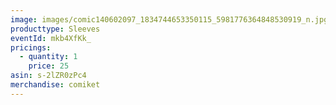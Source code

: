 ```yaml
---
image: images/comic140602097_1834744653350115_5981776364848530919_n.jpg
producttype: Sleeves
eventId: mkb4XfKk_
pricings:
  - quantity: 1
    price: 25
asin: s-2lZR0zPc4
merchandise: comiket
---
```

